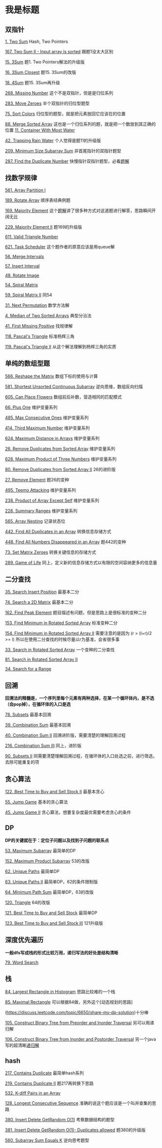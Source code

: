 # 我是标题

## 双指针
[1. Two Sum](https://leetcode.com/problems/two-sum)    Hash, Two Pointers

[167. Two Sum II - Input array is sorted](https://leetcode.com/problems/two-sum-ii-input-array-is-sorted)    跟题1没太大区别

[15. 3Sum](https://leetcode.com/problems/3sum)    题1. Two Pointers解法的升级版

[16. 3Sum Closest](https://leetcode.com/problems/3sum-closest)    题15. 3Sum的改版

[18. 4Sum](https://leetcode.com/problems/4sum)    题15. 3Sum再升级

[268. Missing Number](https://leetcode.com/problems/missing-number)    这个不是双指针，但是是归位系列

[283. Move Zeroes](https://leetcode.com/problems/move-zeroes)    半个双指针的归位型题型

[75. Sort Colors](https://leetcode.com/problems/sort-colors)    归位型的题型，就是把元素放回它应该在的位置

[88. Merge Sorted Array](https://leetcode.com/problems/merge-sorted-array)    这也是一个归位系列的题，就是把一个数放到其正确的位置
[11. Container With Most Water](https://leetcode.com/problems/container-with-most-water)

[42. Trapping Rain Water](https://leetcode.com/problems/trapping-rain-water)    个人觉得是题11的升级版

[209. Minimum Size Subarray Sum](https://leetcode.com/problems/minimum-size-subarray-sum)    非首尾指针的双指针题型

[287. Find the Duplicate Number](https://leetcode.com/problems/find-the-duplicate-number)    快慢指针双指针题型，必看[题解](http://keithschwarz.com/interesting/code/?dir=find-duplicate)

## 找数学规律
[561. Array Partition I](https://leetcode.com/problems/array-partition-i)    

[189. Rotate Array](https://leetcode.com/problems/rotate-array)    顺序表经典例题

[169. Majority Element](https://leetcode.com/problems/majority-element)    这个[题解]((https://discuss.leetcode.com/topic/17446/6-suggested-solutions-in-c-with-explanations))讲了很多种方式对这道题进行解答，思路瞬间开阔无比

[229. Majority Element II](https://leetcode.com/problems/majority-element-ii)    题169的升级版

[611. Valid Triangle Number](https://leetcode.com/problems/valid-triangle-number)    

[621. Task Scheduler](https://leetcode.com/problems/task-scheduler)    这个题作者的原意应该是用queue解

[56. Merge Intervals](https://leetcode.com/problems/merge-intervals)    

[57. Insert Interval](https://leetcode.com/problems/insert-interval)    

[48. Rotate Image](https://leetcode.com/problems/rotate-image)    

[54. Spiral Matrix](https://leetcode.com/problems/spiral-matrix)    

[59. Spiral Matrix II](https://leetcode.com/problems/spiral-matrix-ii)    同54

[31. Next Permutation](https://leetcode.com/problems/next-permutation)    数学方法解

[4. Median of Two Sorted Arrays](https://leetcode.com/problems/median-of-two-sorted-arrays)    典型分治法

[41. First Missing Positive](https://leetcode.com/problems/first-missing-positive)    找规律解

[118. Pascal's Triangle](https://leetcode.com/problems/pascals-triangle)    标准杨辉三角

[119. Pascal's Triangle II](https://leetcode.com/problems/pascals-triangle-ii)    从这个解法理解到杨辉三角的实质

## 单纯的数组型题
[566. Reshape the Matrix](https://leetcode.com/problems/reshape-the-matrix)    数组下标的使用与计算

[581. Shortest Unsorted Continuous Subarray](https://leetcode.com/problems/shortest-unsorted-continuous-subarray)    逆向思维，数组反向扫描

[605. Can Place Flowers](https://leetcode.com/problems/can-place-flowers)    数组前后补数，营造相同的匹配模式

[66. Plus One](https://leetcode.com/problems/plus-one)    维护变量系列

[485. Max Consecutive Ones](https://leetcode.com/problems/max-consecutive-ones)    维护变量系列

[414. Third Maximum Number](https://leetcode.com/problems/third-maximum-number)    维护变量系列

[624. Maximum Distance in Arrays](https://leetcode.com/problems/maximum-distance-in-arrays)    维护变量系列

[26. Remove Duplicates from Sorted Array](https://leetcode.com/problems/remove-duplicates-from-sorted-array)    维护变量系列

[628. Maximum Product of Three Numbers](https://leetcode.com/problems/maximum-product-of-three-numbers)    维护变量系列

[80. Remove Duplicates from Sorted Array II](https://leetcode.com/problems/remove-duplicates-from-sorted-array-ii)    26的进阶版

[27. Remove Element](https://leetcode.com/problems/remove-element)    题26的变种

[495. Teemo Attacking](https://leetcode.com/problems/teemo-attacking)    维护变量系列

[238. Product of Array Except Self](https://leetcode.com/problems/product-of-array-except-self)    维护变量系列

[228. Summary Ranges](https://leetcode.com/problems/summary-ranges)    维护变量系列

[565. Array Nesting](https://leetcode.com/problems/array-nesting)    记录状态位

[442. Find All Duplicates in an Array](https://leetcode.com/problems/find-all-duplicates-in-an-array)    转换信息存储方式

[448. Find All Numbers Disappeared in an Array](https://leetcode.com/problems/find-all-numbers-disappeared-in-an-array)    题442的变种

[73. Set Matrix Zeroes](https://leetcode.com/problems/set-matrix-zeroes)    转换关键信息的存储方式

[289. Game of Life](https://leetcode.com/problems/game-of-life)    同上，定义新的信息存储方式以有限的空间容纳更多的信息量

## 二分查找
[35. Search Insert Position](https://leetcode.com/problems/search-insert-position)    最基本二分

[74. Search a 2D Matrix](https://leetcode.com/problems/search-a-2d-matrix)    最基本二分

[162. Find Peak Element](https://leetcode.com/problems/find-peak-element)    题目描述有问题，但是思路上是很标准的变种二分

[153. Find Minimum in Rotated Sorted Array](https://leetcode.com/problems/find-minimum-in-rotated-sorted-array)    标准变种二分

[154. Find Minimum in Rotated Sorted Array II](https://leetcode.com/problems/find-minimum-in-rotated-sorted-array-ii)    需要注意的是因为 (r > (l+r)/2 >= l) 所以在使用二分查找的时候尽量以r为基准，会省很多事

[33. Search in Rotated Sorted Array](https://leetcode.com/problems/search-in-rotated-sorted-array)    一个变种的二分查找

[81. Search in Rotated Sorted Array II](https://leetcode.com/problems/search-in-rotated-sorted-array-ii)    

[34. Search for a Range](https://leetcode.com/problems/search-for-a-range)    

## 回溯 
**回溯法的精髓是，一个序列里每个元素有两种选择，在某一个循环体内，是不选（会pop掉），在循环体的入口是选**

[78. Subsets](https://leetcode.com/problems/subsets)    最基本回溯

[39. Combination Sum](https://leetcode.com/problems/combination-sum)    最基本回溯

[40. Combination Sum II](https://leetcode.com/problems/combination-sum-ii)    回溯进阶版，需要清楚的理解回溯过程

[216. Combination Sum III](https://leetcode.com/problems/combination-sum-iii)    同上，进阶版

[90. Subsets II](https://leetcode.com/problems/subsets-ii)    同需要清楚理解回溯过程，在循环体的入口处选之前，进行筛选，去除可能重复的项

## 贪心算法
[122. Best Time to Buy and Sell Stock II](https://leetcode.com/problems/best-time-to-buy-and-sell-stock-ii)    最基本贪心

[55. Jump Game](https://leetcode.com/problems/jump-game)    基本的贪心算法

[45. Jump Game II](https://leetcode.com/problems/jump-game-ii)    贪心算法，想要复杂度最优需要考虑贪心的条件

## DP
**DP的关键就在于：定位子问题以及找到子问题的联系点**

[53. Maximum Subarray](https://leetcode.com/problems/maximum-subarray)    最简单的DP

[152. Maximum Product Subarray](https://leetcode.com/problems/maximum-product-subarray)    53的改版

[62. Unique Paths](https://leetcode.com/problems/unique-paths)    最简单DP

[63. Unique Paths II](https://leetcode.com/problems/unique-paths-ii)    最简单DP，62的条件限制版

[64. Minimum Path Sum](https://leetcode.com/problems/minimum-path-sum)    最简单DP，63的改版

[120. Triangle](https://leetcode.com/problems/triangle)    64的改版

[121. Best Time to Buy and Sell Stock](https://leetcode.com/problems/best-time-to-buy-and-sell-stock)    最简单DP

[123. Best Time to Buy and Sell Stock III](https://leetcode.com/problems/best-time-to-buy-and-sell-stock-iii)    121升级版

## 深度优先遍历
**一般dfs写成栈的形式比较万用，递归写法的好处是结构清晰**

[79. Word Search](https://leetcode.com/problems/word-search)    

## 栈
[84. Largest Rectangle in Histogram](https://leetcode.com/problems/largest-rectangle-in-histogram)    思路比较难的一个栈

[85. Maximal Rectangle](https://leetcode.com/problems/maximal-rectangle)    可以根据84做，另外这个[动态规划的思路]

(https://discuss.leetcode.com/topic/6650/share-my-dp-solution)十分棒

[105. Construct Binary Tree from Preorder and Inorder Traversal](https://leetcode.com/problems/construct-binary-tree-from-preorder-and-inorder-traversal)    另可以用递归解

[106. Construct Binary Tree from Inorder and Postorder Traversal](https://leetcode.com/problems/construct-binary-tree-from-inorder-and-postorder-traversal)    另一个java写的超清晰[递归解](https://discuss.leetcode.com/topic/3296/my-recursive-java-code-with-o-n-time-and-o-n-space)

## hash
[217. Contains Duplicate](https://leetcode.com/problems/contains-duplicate)    最简单hash系列

[219. Contains Duplicate II](https://leetcode.com/problems/contains-duplicate-ii)    题217再转换下思路

[532. K-diff Pairs in an Array](https://leetcode.com/problems/k-diff-pairs-in-an-array)    

[128. Longest Consecutive Sequence](https://leetcode.com/problems/longest-consecutive-sequence)    准确的说这个题应该是一个叫并查集的思路

[380. Insert Delete GetRandom O(1)](https://leetcode.com/problems/insert-delete-getrandom-o(1))    考察数据结构的题型

[381. Insert Delete GetRandom O(1)- Duplicates allowed](https://leetcode.com/problems/insert-delete-getrandom-o(1)--duplicates-allowed)    题380的升级版

[560. Subarray Sum Equals K](https://leetcode.com/problems/subarray-sum-equals-k)    逆向思考题型